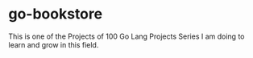 # go-bookstore
This is one of the Projects of 100 Go Lang Projects Series I am doing to learn and grow in this field.
